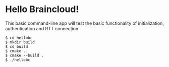 # Hello Braincloud!
This basic command-line app will test the basic functionality of initialization, authentication and RTT connection.

```
$ cd hellobc
$ mkdir build
$ cd build
$ cmake ..
$ cmake --build .
$ ./hellobc
```
